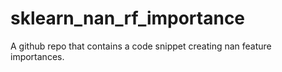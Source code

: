 # sklearn_nan_rf_importance
A github repo that contains a code snippet creating nan feature importances.

